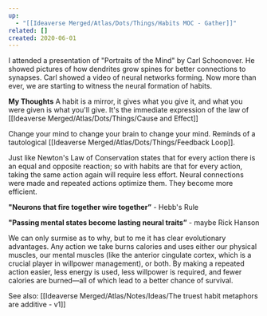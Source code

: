```yaml
---
up:
  - "[[Ideaverse Merged/Atlas/Dots/Things/Habits MOC - Gather]]"
related: []
created: 2020-06-01
---
```

I attended a presentation of "Portraits of the Mind" by Carl Schoonover. He showed pictures of how dendrites grow spines for better connections to synapses. Carl showed a video of neural networks forming. Now more than ever, we are starting to witness the neural formation of habits.

**My Thoughts**
A habit is a mirror, it gives what you give it, and what you were given is what you'll give. It's the immediate expression of the law of [[Ideaverse Merged/Atlas/Dots/Things/Cause and Effect]]

Change your mind to change your brain to change your mind. Reminds of a tautological [[Ideaverse Merged/Atlas/Dots/Things/Feedback Loop]].

Just like Newton's Law of Conservation states that for every action there is an equal and opposite reaction; so with habits are that for every action, taking the same action again will require less effort. Neural connections were made and repeated actions optimize them. They become more efficient. 

**"Neurons that fire together wire together”** - Hebb's Rule

**"Passing mental states become lasting neural traits”** - maybe Rick Hanson

We can only surmise as to why, but to me it has clear evolutionary advantages. Any action we take burns calories and uses either our physical muscles, our mental muscles (like the anterior cingulate cortex, which is a crucial player in willpower management), or both. By making a repeated action easier, less energy is used, less willpower is required, and fewer calories are burned—all of which lead to a better chance of survival. 

See also: [[Ideaverse Merged/Atlas/Notes/Ideas/The truest habit metaphors are additive - v1]]